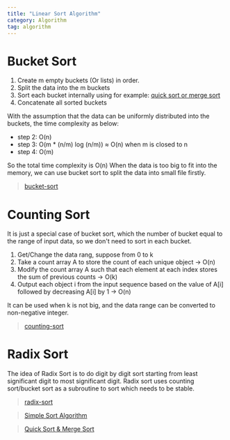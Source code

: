```yaml
---
title: "Linear Sort Algorithm"
category: Algorithm
tag: algorithm
---
```

# Bucket Sort #
 1. Create m empty buckets (Or lists) in order.
 2. Split the data into the m buckets
 3. Sort each bucket internally using for example: [quick sort or merge sort](https://blog.csdn.net/weixin_42909055/article/details/97289674)
 4. Concatenate all sorted buckets

With the assumption that the data can be uniformly distributed into the buckets, the time complexity as below:
- step 2: O(n)
- step 3: O(m * (n/m) log (n/m)) ≈ O(n) when m is closed to n
- step 4: O(m)

So the total time complexity is O(n)
When the data is too big to fit into the memory, we can use bucket sort to split the data into small file firstly.
> [bucket-sort](https://www.geeksforgeeks.org/bucket-sort-2/)

# Counting Sort #
It is just a special case of bucket sort, which the number of bucket equal to the range of input data, so we don't need to sort in each bucket.
1. Get/Change the data rang, suppose from 0 to k
2. Take a count array A to store the count of each unique object -> O(n)
3. Modify the count array A such that each element at each index stores the sum of previous counts -> O(k)
4. Output each object i from the input sequence based on the value of A[i] followed by decreasing A[i] by 1 -> O(n)

It can be used when k is not big, and the data range can be converted to non-negative integer.
> [counting-sort](https://www.geeksforgeeks.org/counting-sort/)

# Radix Sort #
The idea of Radix Sort is to do digit by digit sort starting from least significant digit to most significant digit. Radix sort uses counting sort/bucket sort as a subroutine to sort which needs to be stable.
> [radix-sort](https://www.geeksforgeeks.org/radix-sort/)

> [Simple Sort Algorithm](https://leon-wtf.github.io/algorithm/2019/07/28/simple-sort/#more)

> [Quick Sort & Merge Sort](https://leon-wtf.github.io/algorithm/2019/07/26/quick-sort-merge-sort/#more)